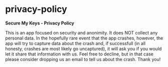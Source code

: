 # privacy-policy
**Secure My Keys - Privacy Policy**

This is an app focused on security and anonimity. It does NOT collect any personal data.
In the hopefully rare event that the app crashes, however, the app will try to capture data about the crash and, if successfull (in all honesty, crashes are most likely go uncaptured), it will ask you if you would let it share that information with us. Feel free to decline, but in that case please consider dropping us an email to tell us about the crash. Thank you!
